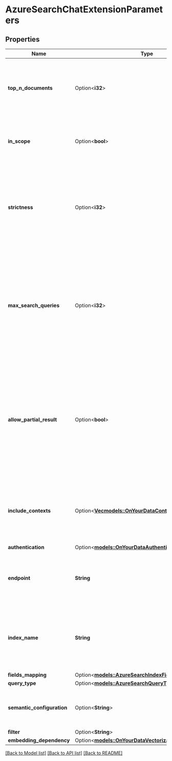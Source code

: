 # AzureSearchChatExtensionParameters

## Properties

Name | Type | Description | Notes
------------ | ------------- | ------------- | -------------
**top_n_documents** | Option<**i32**> | The configured top number of documents to feature for the configured query. | [optional]
**in_scope** | Option<**bool**> | Whether queries should be restricted to use of indexed data. | [optional]
**strictness** | Option<**i32**> | The configured strictness of the search relevance filtering. The higher of strictness, the higher of the precision but lower recall of the answer. | [optional]
**max_search_queries** | Option<**i32**> | The max number of rewritten queries should be send to search provider for one user message. If not specified, the system will decide the number of queries to send. | [optional]
**allow_partial_result** | Option<**bool**> | If specified as true, the system will allow partial search results to be used and the request fails if all the queries fail. If not specified, or specified as false, the request will fail if any search query fails. | [optional][default to false]
**include_contexts** | Option<[**Vec<models::OnYourDataContextProperty>**](OnYourDataContextProperty.md)> | The included properties of the output context. If not specified, the default value is `citations` and `intent`. | [optional]
**authentication** | Option<[**models::OnYourDataAuthenticationOptions**](OnYourDataAuthenticationOptions.md)> |  | [optional]
**endpoint** | **String** | The absolute endpoint path for the Azure Cognitive Search resource to use. | 
**index_name** | **String** | The name of the index to use as available in the referenced Azure Cognitive Search resource. | 
**fields_mapping** | Option<[**models::AzureSearchIndexFieldMappingOptions**](AzureSearchIndexFieldMappingOptions.md)> |  | [optional]
**query_type** | Option<[**models::AzureSearchQueryType**](AzureSearchQueryType.md)> |  | [optional]
**semantic_configuration** | Option<**String**> | The additional semantic configuration for the query. | [optional]
**filter** | Option<**String**> | Search filter. | [optional]
**embedding_dependency** | Option<[**models::OnYourDataVectorizationSource**](OnYourDataVectorizationSource.md)> |  | [optional]

[[Back to Model list]](../README.md#documentation-for-models) [[Back to API list]](../README.md#documentation-for-api-endpoints) [[Back to README]](../README.md)


